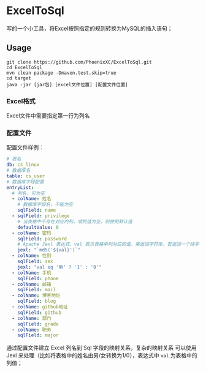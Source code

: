# ExcelToSql

写的一个小工具，将Excel按照指定的规则转换为MySQL的插入语句；

## Usage

```shell
git clone https://github.com/PhoenixXC/ExcelToSql.git
cd ExcelToSql
mvn clean package -Dmaven.test.skip=true
cd target
java -jar [jar包] [excel文件位置] [配置文件位置]
```

### Excel格式

Excel文件中需要指定第一行为列名

### 配置文件

配置文件样例：
```yaml
# 表名
db: cs_linux
# 数据库名
table: cs_user
# 数据库字段配置
entryList:
  # 列名，可为空
  - colName: 姓名
    # 数据库字段名，不能为空
    sqlField: name
  - sqlField: privilege
    # 当表格中不存在对应的列，或列值为空，则使用默认值
    defaultValue: 0
  - colName: 密码
    sqlField: password
    # Apache Jexl 表达式，val 表示表格中列对应的值，需返回字符串，若返回一个纯字符串（不包含SQL关键字）需要手动使用单引号或双引号包裹字符串
    jexl: "`md5('${val}')`"
  - colName: 性别
    sqlField: sex
    jexl: "val eq '男' ? '1' : '0'"
  - colName: 手机
    sqlField: phone
  - colName: 邮箱
    sqlField: mail
  - colName: 博客地址
    sqlField: blog
  - colName: github地址
    sqlField: github
  - colName: 部门
    sqlField: grade
  - colName: 职务
    sqlField: major
```

通过配置文件建立 Excel 列名到 Sql 字段的映射关系，复杂的映射关系
可以使用 Jexl 来处理（比如将表格中的姓名由男/女转换为1/0），表达式中 `val`
为表格中的列值；